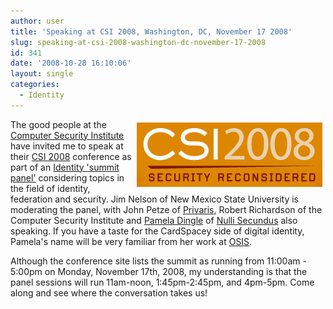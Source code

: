 ```yaml
---
author: user
title: 'Speaking at CSI 2008, Washington, DC, November 17 2008'
slug: speaking-at-csi-2008-washington-dc-november-17-2008
id: 341
date: '2008-10-28 16:10:06'
layout: single
categories:
  - Identity
---
```


<span style="margin: 5px; float: right;">[![](images/CSI2008.png)](http://www.csiannual.com/)</span>

The good people at the [Computer Security Institute](http://www.gocsi.com/) have invited me to speak at their [CSI 2008](http://www.csiannual.com/) conference as part of an [Identity 'summit panel'](https://www.cmpevents.com/CSI35/a.asp?option=C&V=11&SessID=7527) considering topics in the field of identity, federation and security. Jim Nelson of New Mexico State University is moderating the panel, with John Petze of [Privaris](http://www.privaris.com/), Robert Richardson of the Computer Security Institute and [Pamela Dingle](http://eternaloptimist.wordpress.com/) of [Nulli Secundus](http://www.nulli.com/) also speaking. If you have a taste for the CardSpacey side of digital identity, Pamela's name will be very familiar from her work at [OSIS](http://osis.idcommons.net/).

Although the conference site lists the summit as running from 11:00am - 5:00pm on Monday, November 17th, 2008, my understanding is that the panel sessions will run 11am-noon, 1:45pm-2:45pm, and 4pm-5pm. Come along and see where the conversation takes us!